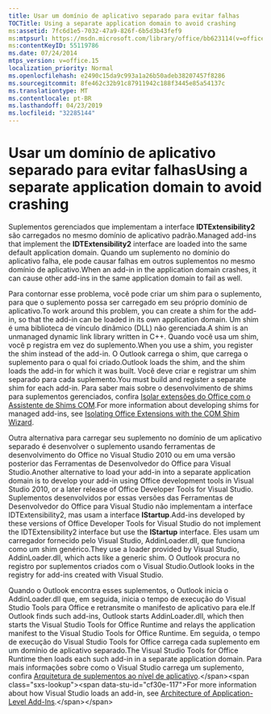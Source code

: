 ```yaml
---
title: Usar um domínio de aplicativo separado para evitar falhas
TOCTitle: Using a separate application domain to avoid crashing
ms:assetid: 7fc6d1e5-7032-47a9-826f-6b5d3b43fef9
ms:mtpsurl: https://msdn.microsoft.com/library/office/bb623114(v=office.15)
ms:contentKeyID: 55119786
ms.date: 07/24/2014
mtps_version: v=office.15
localization_priority: Normal
ms.openlocfilehash: e2490c15da9c993a1a26b50adeb38207457f8286
ms.sourcegitcommit: 8fe462c32b91c87911942c188f3445e85a54137c
ms.translationtype: MT
ms.contentlocale: pt-BR
ms.lasthandoff: 04/23/2019
ms.locfileid: "32285144"
---
```

# <a name="using-a-separate-application-domain-to-avoid-crashing"></a><span data-ttu-id="cf30e-102">Usar um domínio de aplicativo separado para evitar falhas</span><span class="sxs-lookup"><span data-stu-id="cf30e-102">Using a separate application domain to avoid crashing</span></span>

<span data-ttu-id="cf30e-103">Suplementos gerenciados que implementam a interface **IDTExtensibility2** são carregados no mesmo domínio de aplicativo padrão.</span><span class="sxs-lookup"><span data-stu-id="cf30e-103">Managed add-ins that implement the **IDTExtensibility2** interface are loaded into the same default application domain.</span></span> <span data-ttu-id="cf30e-104">Quando um suplemento no domínio do aplicativo falha, ele pode causar falhas em outros suplementos no mesmo domínio de aplicativo.</span><span class="sxs-lookup"><span data-stu-id="cf30e-104">When an add-in in the application domain crashes, it can cause other add-ins in the same application domain to fail as well.</span></span>

<span data-ttu-id="cf30e-105">Para contornar esse problema, você pode criar um shim para o suplemento, para que o suplemento possa ser carregado em seu próprio domínio de aplicativo.</span><span class="sxs-lookup"><span data-stu-id="cf30e-105">To work around this problem, you can create a shim for the add-in, so that the add-in can be loaded in its own application domain.</span></span> <span data-ttu-id="cf30e-106">Um shim é uma biblioteca de vínculo dinâmico (DLL) não gerenciada.</span><span class="sxs-lookup"><span data-stu-id="cf30e-106">A shim is an unmanaged dynamic link library written in C++.</span></span> <span data-ttu-id="cf30e-107">Quando você usa um shim, você p registra em vez do suplemento.</span><span class="sxs-lookup"><span data-stu-id="cf30e-107">When you use a shim, you register the shim instead of the add-in.</span></span> <span data-ttu-id="cf30e-108">O Outlook carrega o shim, que carrega o suplemento para o qual foi criado.</span><span class="sxs-lookup"><span data-stu-id="cf30e-108">Outlook loads the shim, and the shim loads the add-in for which it was built.</span></span> <span data-ttu-id="cf30e-109">Você deve criar e registrar um shim separado para cada suplemento.</span><span class="sxs-lookup"><span data-stu-id="cf30e-109">You must build and register a separate shim for each add-in.</span></span> <span data-ttu-id="cf30e-110">Para saber mais sobre o desenvolvimento de shims para suplementos gerenciados, confira [Isolar extensões do Office com o Assistente de Shims COM](https://go.microsoft.com/fwlink/?linkid=89109).</span><span class="sxs-lookup"><span data-stu-id="cf30e-110">For more information about developing shims for managed add-ins, see [Isolating Office Extensions with the COM Shim Wizard](https://go.microsoft.com/fwlink/?linkid=89109).</span></span>

<span data-ttu-id="cf30e-111">Outra alternativa para carregar seu suplemento no domínio de um aplicativo separado é desenvolver o suplemento usando ferramentas de desenvolvimento do Office no Visual Studio 2010 ou em uma versão posterior das Ferramentas de Desenvolvedor do Office para Visual Studio.</span><span class="sxs-lookup"><span data-stu-id="cf30e-111">Another alternative to load your add-in into a separate application domain is to develop your add-in using Office development tools in Visual Studio 2010, or a later release of Office Developer Tools for Visual Studio.</span></span> <span data-ttu-id="cf30e-112">Suplementos desenvolvidos por essas versões das Ferramentas de Desenvolvedor do Office para Visual Studio não implementam a interface IDTExtensibility2, mas usam a interface **IStartup**.</span><span class="sxs-lookup"><span data-stu-id="cf30e-112">Add-ins developed by these versions of Office Developer Tools for Visual Studio do not implement the IDTExtensibility2 interface but use the **IStartup** interface.</span></span> <span data-ttu-id="cf30e-113">Eles usam um carregador fornecido pelo Visual Studio, AddinLoader.dll, que funciona como um shim genérico.</span><span class="sxs-lookup"><span data-stu-id="cf30e-113">They use a loader provided by Visual Studio, AddinLoader.dll, which acts like a generic shim.</span></span> <span data-ttu-id="cf30e-114">O Outlook procura no registro por suplementos criados com o Visual Studio.</span><span class="sxs-lookup"><span data-stu-id="cf30e-114">Outlook looks in the registry for add-ins created with Visual Studio.</span></span> 

<span data-ttu-id="cf30e-115">Quando o Outlook encontra esses suplementos, o Outlook inicia o AddinLoader.dll que, em seguida, inicia o tempo de execução do Visual Studio Tools para Office e retransmite o manifesto de aplicativo para ele.</span><span class="sxs-lookup"><span data-stu-id="cf30e-115">If Outlook finds such add-ins, Outlook starts AddinLoader.dll, which then starts the Visual Studio Tools for Office Runtime and relays the application manifest to the Visual Studio Tools for Office Runtime.</span></span> <span data-ttu-id="cf30e-116">Em seguida, o tempo de execução do Visual Studio Tools for Office carrega cada suplemento em um domínio de aplicativo separado.</span><span class="sxs-lookup"><span data-stu-id="cf30e-116">The Visual Studio Tools for Office Runtime then loads each such add-in in a separate application domain.</span></span> <span data-ttu-id="cf30e-117">Para mais informações sobre como o Visual Studio carrega um suplemento, confira [Arquitetura de suplementos ao nível de aplicativo](https://msdn.microsoft.com/library/bb386298\(v=office.15\)).</span><span class="sxs-lookup"><span data-stu-id="cf30e-117">For more information about how Visual Studio loads an add-in, see [Architecture of Application-Level Add-Ins](https://msdn.microsoft.com/library/bb386298\(v=office.15\)).</span></span>

